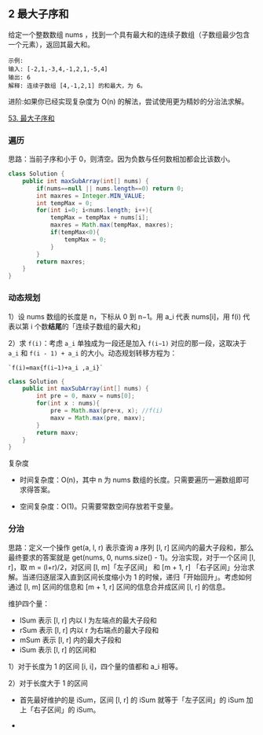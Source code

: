 ## 2 最大子序和


给定一个整数数组 nums ，找到一个具有最大和的连续子数组（子数组最少包含一个元素），返回其最大和。

```
示例:
输入: [-2,1,-3,4,-1,2,1,-5,4]
输出: 6
解释: 连续子数组 [4,-1,2,1] 的和最大，为 6。
```

进阶:如果你已经实现复杂度为 O(n) 的解法，尝试使用更为精妙的分治法求解。


[53. 最大子序和](https://leetcode-cn.com/problems/maximum-subarray/)


### 遍历


思路：当前子序和小于 0，则清空。因为负数与任何数相加都会比该数小。


```java
class Solution {
    public int maxSubArray(int[] nums) {
        if(nums==null || nums.length==0) return 0;
        int maxres = Integer.MIN_VALUE;
        int tempMax = 0;
        for(int i=0; i<nums.length; i++){
            tempMax = tempMax + nums[i];
            maxres = Math.max(tempMax, maxres);
            if(tempMax<0){
                tempMax = 0;
            }
        }
        return maxres;
    }
}
```

### 动态规划

1）设 nums 数组的长度是 n，下标从 0 到 n−1。用 a_i 代表 nums[i]，用 f(i) 代表以第 i 个数**结尾**的「连续子数组的最大和」


2）求 `f(i)`：考虑 `a_i` 单独成为一段还是加入 `f(i−1)` 对应的那一段，这取决于 `a_i` 和 `f(i - 1) + a_i` 的大小。动态规划转移方程为：

    `f(i)=max{f(i−1)+a_i ,a_i}`


```java
class Solution {
    public int maxSubArray(int[] nums) {
        int pre = 0, maxv = nums[0];
        for(int x : nums){
            pre = Math.max(pre+x, x); //f(i)
            maxv = Math.max(pre, maxv);
        }
        return maxv;
    }
}
```

复杂度

* 时间复杂度：O(n)，其中 n 为 nums 数组的长度。只需要遍历一遍数组即可求得答案。

* 空间复杂度：O(1)。只需要常数空间存放若干变量。

### 分治

思路：定义一个操作 get(a, l, r) 表示查询 a 序列 [l, r] 区间内的最大子段和，那么最终要求的答案就是 get(nums, 0, nums.size() - 1)。分治实现，对于一个区间 [l, r]，取 m = (l+r)/2，对区间 [l, m]「左子区间」 和 [m + 1, r] 「右子区间」分治求解。当递归逐层深入直到区间长度缩小为 1 的时候，递归「开始回升」。考虑如何通过 [l, m] 区间的信息和 [m + 1, r] 区间的信息合并成区间 [l, r] 的信息。

维护四个量：

* lSum 表示 [l, r] 内以 l 为左端点的最大子段和
* rSum 表示 [l, r] 内以 r 为右端点的最大子段和
* mSum 表示 [l, r] 内的最大子段和
* iSum 表示 [l, r] 的区间和


1）对于长度为 1 的区间 [i, i]，四个量的值都和 a_i 相等。

2）对于长度大于 1 的区间

* 首先最好维护的是 iSum，区间 [l, r] 的 iSum 就等于「左子区间」的 iSum 加上「右子区间」的 iSum。


* 













